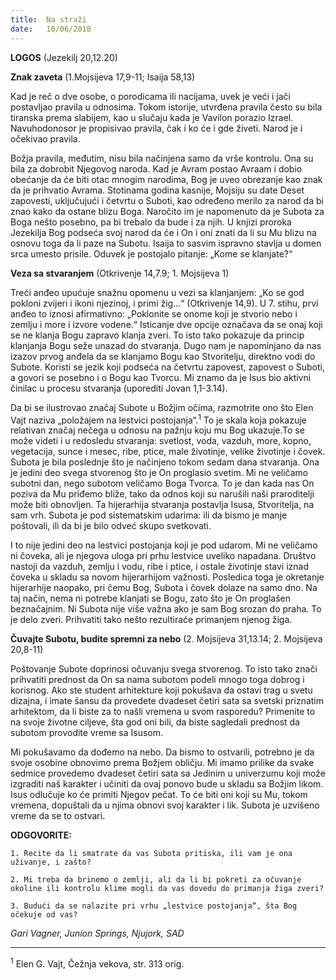 ```yaml
---
title:  Na straži
date:   10/06/2018
---
```


**LOGOS** (Jezekilj 20,12.20)

**Znak zaveta** (1.Mojsijeva 17,9-11; Isaija 58,13)

Kad je reč o dve osobe, o porodicama ili nacijama, uvek je veći i jači postavljao pravila u odnosima. Tokom istorije, utvrđena pravila često su bila tiranska prema slabijem, kao u slučaju kada je Vavilon porazio Izrael. Navuhodonosor je propisivao pravila, čak i ko će i gde živeti. Narod je i očekivao pravila.

Božja pravila, međutim, nisu bila načinjena samo da vrše kontrolu. Ona su bila za dobrobit Njegovog naroda. Kad je Avram postao Avraam i dobio obećanje da će biti otac mnogim narodima, Bog je uveo obrezanje kao znak da je prihvatio Avrama. Stotinama godina kasnije, Mojsiju su date Deset zapovesti, uključujući i četvrtu o Suboti, kao određeno merilo za narod da bi znao kako da ostane blizu Boga. Naročito im je napomenuto da je Subota za Boga nešto posebno, pa bi trebalo da bude i za njih. U knjizi proroka Jezekilja Bog podseća svoj narod da će i On i oni znati da li su Mu blizu na osnovu toga da li paze na Subotu. Isaija to sasvim ispravno stavlja u domen srca umesto prisile. Oduvek je postojalo pitanje: „Kome se klanjate?“

**Veza sa stvaranjem** (Otkrivenje 14,7.9; 1. Mojsijeva 1)

Treći anđeo upućuje snažnu opomenu  u vezi sa klanjanjem: „Ko se god pokloni zvijeri i ikoni njezinoj, i primi žig...“ (Otkrivenje 14,9). U 7. stihu, prvi anđeo to iznosi afirmativno: „Poklonite se onome koji je stvorio nebo i zemlju i more i izvore vodene.“ Isticanje dve opcije označava da se onaj koji se ne klanja Bogu zapravo klanja zveri. To isto tako pokazuje da princip klanjanja Bogu seže unazad do stvaranja.
Dugo nam je napominjano da nas izazov prvog anđela da se klanjamo Bogu kao Stvoritelju, direktno vodi do Subote. Koristi se jezik koji podseća na četvrtu zapovest, zapovest o Suboti, a govori se posebno i o Bogu kao Tvorcu. Mi znamo da je Isus bio aktivni činilac u procesu stvaranja (uporediti Jovan 1,1-3.14).

Da bi se ilustrovao značaj Subote u Božjim očima, razmotrite ono što Elen Vajt naziva „položajem  na lestvici postojanja“.<sup>1</sup> To je skala koja pokazuje relativan značaj nečega u odnosu na pažnju koju mu Bog ukazuje.To se može videti i u redosledu stvaranja: svetlost, voda, vazduh, more, kopno, vegetacija, sunce i mesec, ribe, ptice, male životinje, velike životinje i čovek. Subota je bila poslednje što je načinjeno tokom sedam dana stvaranja. Ona je jedini deo svega stvorenog što je On proglasio svetim.
Mi ne veličamo subotni dan, nego subotom veličamo Boga Tvorca. To je dan kada nas On poziva da Mu priđemo bliže, tako da odnos koji su narušili naši praroditelji može biti obnovljen. Ta hijerarhija stvaranja postavlja Isusa, Stvoritelja, na sam vrh. Subota je pod sistematskim udarima: ili da bismo je manje poštovali, ili da bi je bilo odveć skupo svetkovati.

I to nije jedini deo na lestvici postojanja koji je pod udarom. Mi ne veličamo ni čoveka, ali je njegova uloga pri prhu lestvice uveliko napadana. Društvo nastoji da vazduh, zemlju i vodu, ribe i ptice, i ostale životinje stavi iznad čoveka u skladu sa novom hijerarhijom važnosti. Posledica toga je okretanje hijerarhije naopako, pri čemu Bog, Subota i čovek dolaze na samo dno. Na taj način, nema ni potrebe klanjati se Bogu, zato što je On proglašen beznačajnim. Ni Subota nije više važna ako je sam Bog srozan do praha. To je delo zveri. Prihvatiti tako nešto rezultiraće primanjem njenog žiga.

**Čuvajte Subotu, budite spremni za nebo** (2. Mojsijeva 31,13.14; 2. Mojsijeva 20,8-11)

Poštovanje Subote doprinosi očuvanju svega stvorenog. To isto tako znači prihvatiti prednost da On sa nama subotom podeli mnogo toga dobrog i korisnog. Ako ste student arhitekture koji pokušava da ostavi trag u svetu dizajna, i imate šansu da provedete dvadeset četiri sata sa svetski priznatim arhitektom, da li biste za to našli vremena u svom rasporedu? Primenite to na svoje životne ciljeve, šta god oni bili, da biste sagledali prednost da subotom provodite vreme sa Isusom.

Mi pokušavamo da dođemo na nebo. Da bismo to ostvarili, potrebno je da svoje osobine obnovimo prema Božjem obličju. Mi imamo prilike da svake sedmice provedemo dvadeset četiri sata sa Jedinim u univerzumu koji može izgraditi naš karakter i učiniti da ovaj ponovo bude u skladu sa Božjim likom. Isus odlučuje ko će primiti Njegov pečat. To će biti oni koji su Mu, tokom vremena, dopuštali da u njima obnovi svoj karakter i lik. Subota je uzvišeno vreme da se to ostvari.

**ODGOVORITE:**

`1. Recite da li smatrate da vas Subota pritiska, ili vam je ona uživanje, i zašto?`

`2. Mi treba da brinemo o zemlji, ali da li bi pokreti za očuvanje okoline ili kontrolu klime mogli da vas dovedu do primanja žiga zveri?`

`3. Budući da se nalazite pri vrhu „lestvice postojanja“, šta Bog očekuje od vas?`

*Gari Vagner, Junion Springs, Njujork, SAD*
___________

<sup>1</sup>	Elen G. Vajt, Čežnja vekova, str. 313 orig.

